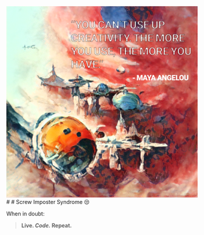 <img src="/demo/image.png" width="700">
# # Screw Imposter Syndrome 😒 

When in doubt:
> **Live. _Code._ Repeat.**
